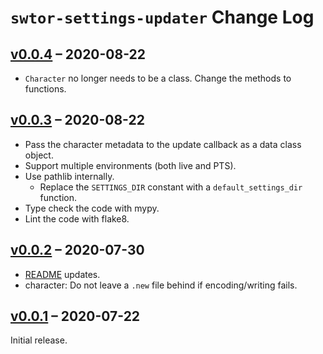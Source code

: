 # `swtor-settings-updater` Change Log

## [v0.0.4](https://github.com/ion1/swtor-settings-updater/releases/tag/v0.0.3) – 2020-08-22

* `Character` no longer needs to be a class. Change the methods to functions.

## [v0.0.3](https://github.com/ion1/swtor-settings-updater/releases/tag/v0.0.3) – 2020-08-22

* Pass the character metadata to the update callback as a data class object.
* Support multiple environments (both live and PTS).
* Use pathlib internally.
  * Replace the `SETTINGS_DIR` constant with a `default_settings_dir` function.
* Type check the code with mypy.
* Lint the code with flake8.

## [v0.0.2](https://github.com/ion1/swtor-settings-updater/releases/tag/v0.0.2) – 2020-07-30

* [README](README.md) updates.
* character: Do not leave a `.new` file behind if encoding/writing fails.

## [v0.0.1](https://github.com/ion1/swtor-settings-updater/releases/tag/v0.0.1) – 2020-07-22

Initial release.
